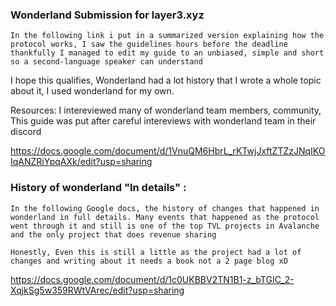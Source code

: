 

<h3> Wonderland Submission for layer3.xyz</h3>



`In the following link i put in a summarized version explaining how the protocol works, I saw the guidelines hours before the deadline thankfully I managed to edit
my guide to an unbiased, simple and short so a second-language speaker can understand`



I hope this qualifies, Wonderland had a lot history that I wrote a whole topic about it, I used wonderland for my own.

Resources: I intereviewed many of wonderland team members, community, This guide was put after careful intereviews with wonderland team in their discord


https://docs.google.com/document/d/1VnuQM6HbrL_rKTwjJxftZTZzJNqIKOIqANZRiYpqAXk/edit?usp=sharing











<h3> History of wonderland "In details" : </h3>


`In the following Google docs, the history of changes that happened in wonderland in full details. Many events that happened as the protocol went through it and still
is one of the top TVL projects in Avalanche and the only project that does revenue sharing `

`Honestly, Even this is still a little as the project had a lot of changes and writing about it needs a book not a 2 page blog xD`



https://docs.google.com/document/d/1c0UKBBV2TN1B1-z_bTGIC_2-XqjkSg5w359RWtVArec/edit?usp=sharing

